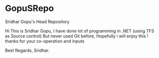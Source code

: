 # GopuSRepo
Sridhar Gopu's Head Repository


Hi This is Sridhar Gopu, I have done lot of programming in .NET (using TFS as Source control) 
But never used Git before, Hopefully i will enjoy this ! 
thanks for your co-operation and inputs 

Best Regards,
Sridhar.
